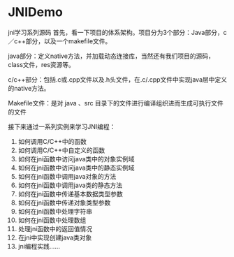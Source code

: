 # JNIDemo
jni学习系列源码
首先，看一下项目的体系架构。项目分为3个部分：Java部分，c／c++部分，以及一个makefile文件。

java部分：定义native方法，并加载动态连接库，当然还有我们项目的源码，class文件，res资源等。

c/c++部分：包括.c或.cpp文件以及.h头文件，在.c/.cpp文件中实现java层中定义的native方法。

Makefile文件：是对 java 、src 目录下的文件进行编译组织进而生成可执行文件的文件

接下来通过一系列实例来学习JNI编程：<BR>
1. 如何调用C/C++中的函数<BR>
2. 如何调用C/C++中自定义的函数<BR>
3. 如何在jni函数中访问java类中的对象实例域<BR>
4. 如何在jni函数中访问java类中的静态实例域<BR>
5. 如何在jni函数中调用java对象的方法<BR>
6. 如何在jni函数中调用java类的静态方法<BR>
7. 如何在jni函数中传递基本数据类型参数<BR>
8. 如何在jni函数中传递对象类型参数<BR>
9. 如何在jni函数中处理字符串<BR>
10. 如何在jni函数中处理数组<BR>
11. 处理jni函数中的返回值情况<BR>
12. 在jni中实现创建java类对象<BR>
13. jni编程实践……<BR>
